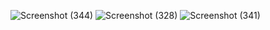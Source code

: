 ![Screenshot (344)](https://user-images.githubusercontent.com/54838331/66358229-439c5680-e99c-11e9-8cc2-27fe6a7efe06.png)
![Screenshot (328)](https://user-images.githubusercontent.com/54838331/66358234-4d25be80-e99c-11e9-8c30-278831f21eaa.png)
![Screenshot (341)](https://user-images.githubusercontent.com/54838331/66358241-52830900-e99c-11e9-90f8-8858af8237e6.png)
